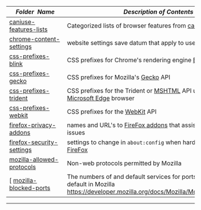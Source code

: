 |&nbsp;&nbsp;&nbsp;&nbsp;_Folder&nbsp;&nbsp;Name_&nbsp;&nbsp;&nbsp;&nbsp;| _Description of Contents_
|:----------------|--------------------------------------------------------------------------------------------------------------------------------------------------------
| [caniuse-features-lists](caniuse-features-lists.md) |  Categorized lists of browser features from [caniuse.com](https://caniuse.com/#index "Can I use... Support tables for HTML5, CSS3, etc") 
| [chrome-content-settings](chrome-content-settings.txt) |  website settings save datum that apply to user profiles 
| [css-prefixes-blink](css-prefixes-blink.txt) |  CSS prefixes for Chrome's rendering engine [Blink](https://www.chromium.org/blink) 
| [css-prefixes-gecko](css-prefixes-gecko.txt) |  CSS prefixes for Mozilla's [Gecko](https://developer.mozilla.org/en-US/docs/Mozilla/Gecko) API 
| [css-prefixes-trident](css-prefixes-trident.txt) |  CSS prefixes for the Trident or [MSHTML](https://msdn.microsoft.com/library/mt725313.aspx) API used by the [Microsoft Edge](https://microsoft.com/windows/microsoft-edge "The Better Web Browser for Windows 10") browser 
| [css-prefixes-webkit](css-prefixes-webkit.txt) |  CSS prefixes for the [WebKit](https://webkit.org/ "WebKit") API 
| [firefox-privacy-addons](firefox-privacy-addons.txt) |  names and URL's to [FireFox addons](https://addons.mozilla.org/en-US/firefox/ "Add-ons for FireFox") that assist with privacy issues 
| [firefox-security-settings](firefox-security-settings.txt) |  settings to change in `about:config` when hardening [Mozilla FireFox](https://www.mozilla.org/en-US/firefox/) 
| [mozilla-allowed-protocols](mozilla-allowed-protocols.txt) |  Non-web protocols permitted by Mozilla   
[ [mozilla-blocked-ports](mozilla-blocked-ports.txt) | The numbers of and default services for ports blocked by default in Mozilla <https://developer.mozilla.org/docs/Mozilla/Mozilla_Port_Blocking>  

* * *

